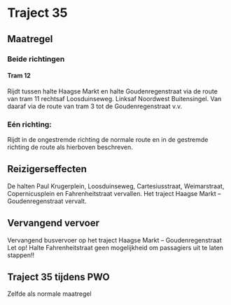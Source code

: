 # Traject 35
## Maatregel
### Beide richtingen

#### Tram 12
Rijdt tussen halte Haagse Markt en halte Goudenregenstraat via de route van tram 11 rechtsaf Loosduinseweg. Linksaf Noordwest Buitensingel. Van daaraf via de route van tram 3 tot de Goudenregenstraat v.v.

### Eén richting:
Rijdt in de ongestremde richting de normale route en in de gestremde richting de route als hierboven beschreven.

## Reizigerseffecten
De halten Paul Krugerplein, Loosduinseweg, Cartesiusstraat, Weimarstraat, Copernicusplein en Fahrenheitstraat vervallen.
Het traject Haagse Markt – Goudenregenstraat vervalt.

## Vervangend vervoer
Vervangend busvervoer op het traject Haagse Markt – Goudenregenstraat
Let op! Halte Fahrenheitstraat geen mogelijkheid om passagiers uit te laten stappen!!

## Traject 35 tijdens PWO 
Zelfde als normale maatregel
